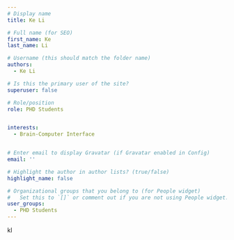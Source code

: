 ```yaml
---
# Display name
title: Ke Li

# Full name (for SEO)
first_name: Ke
last_name: Li

# Username (this should match the folder name)
authors:
  - Ke Li

# Is this the primary user of the site?
superuser: false

# Role/position
role: PHD Students


interests:
  - Brain-Computer Interface


# Enter email to display Gravatar (if Gravatar enabled in Config)
email: ''

# Highlight the author in author lists? (true/false)
highlight_name: false

# Organizational groups that you belong to (for People widget)
#   Set this to `[]` or comment out if you are not using People widget.
user_groups:
  - PHD Students
---
```


kl